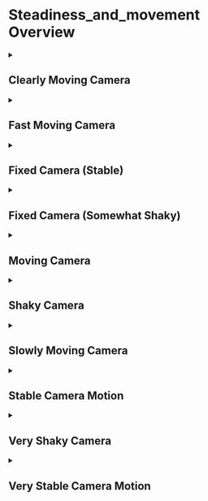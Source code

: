 # Steadiness_and_movement Overview

<details>
<summary><h2>Clearly Moving Camera</h2></summary>


<h3>🔵 Label Name:</h3>
<code>clear_moving_camera</code>


<h3>📖 Definition:</h3>
Does the camera have noticeable motion beyond minor shake or wobble?

<details>
<summary><h4> Question (Definition)</h4></summary>

- Is there a distinct camera movement beyond slight shaking or wobbling?

- Is there a clear and significant camera motion?

- Is the camera’s movement clear and intentional?

</details>

<details>
<summary><h4> Alternative Question</h4></summary>

- Is the camera clearly moving, with noticeable motion?

- Does the camera exhibit noticeable movement?

- Is the camera actively moving, rather than being mostly static?

- Does the camera have a noticeable motion?

- Is the camera clearly moving in the shot?

- Does the camera motion stand out?

- Is the camera movement easy to perceive?

- Is the camera moving in a way that is obvious?

- Does the camera display clear directional movement?

- Is the camera moving beyond subtle adjustments?

</details>

<details>
<summary><h4> Prompt (Definition)</h4></summary>

- A video where the camera has noticeable motion beyond minor shake or wobble.

- A video where the camera exhibits distinct movement beyond slight shaking or wobbling.

- A shot where the camera’s movement is clear and intentional.

- A video featuring a clear and significant camera motion.

</details>

<details>
<summary><h4> Alternative Prompt</h4></summary>

- A shot where the camera clearly moves with noticeable motion.

- A scene where the camera displays noticeable movement.

- A scene where the camera is actively moving rather than being mostly static.

- A video where the camera has a noticeable motion.

- A shot where the camera is clearly moving.

- A video where the camera’s motion stands out.

- A scene where the camera movement is easy to perceive.

- A video where the camera is moving in an obvious way.

- A shot where the camera displays clear directional movement.

- A video where the camera moves beyond subtle adjustments.

</details>

<h4>🟢 Positive:</h4>
<code>self.cam_motion.clear_moving_camera is True</code>

<h4>🔴 Negative:</h4>
<code>self.cam_motion.clear_moving_camera is False</code>

</details>

<details>
<summary><h2>Fast Moving Camera</h2></summary>


<h3>🔵 Label Name:</h3>
<code>fast_moving_camera</code>


<h3>📖 Definition:</h3>
Does the camera have noticeable motion at a fast speed?

<details>
<summary><h4> Question (Definition)</h4></summary>

- Is the camera moving rapidly in the shot?

- Is the camera moving at a noticeably high speed?

</details>

<details>
<summary><h4> Alternative Question</h4></summary>

- Is the camera's movement quick?

- Does the camera motion feel fast and dynamic?

- Is the camera shifting positions rapidly?

- Does the camera travel across the scene at high speed?

- Is the camera movement sudden and energetic?

- Is the camera capturing motion in a fast-paced manner?

- Does the camera exhibit noticeable movement at a fast speed?

- Is the camera moving quickly?

- Is the camera shifting directions rapidly?

- Does the camera move at an accelerated pace?

- Is the camera motion fast and engaging?

- Is the camera capturing motion dynamically?

- Is the camera's movement swift and noticeable?

</details>

<details>
<summary><h4> Prompt (Definition)</h4></summary>

- A video where the camera has noticeable motion at a fast speed.

- A video where the camera moves rapidly within the shot.

- A shot where the camera moves at a noticeably high speed.

</details>

<details>
<summary><h4> Alternative Prompt</h4></summary>

- A scene where the camera motion feels fast and dynamic.

- A video where the camera's movement is quick and energetic.

- A shot where the camera shifts positions rapidly.

- A scene where the camera travels across the frame at high speed.

- A video where the camera movement is sudden and engaging.

- A shot where the camera captures motion in a fast-paced manner.

- A shot where the camera exhibits noticeable movement at a fast speed.

- A video where the camera moves quickly.

- A scene where the camera shifts directions rapidly.

- A shot where the camera moves at an accelerated pace.

- A video where the camera motion is fast and engaging.

- A shot where the camera captures motion dynamically.

- A video where the camera's movement is swift and noticeable.

</details>

<h4>🟢 Positive:</h4>
<code>self.cam_motion.fast_moving_camera is True</code>

<h4>🔴 Negative:</h4>
<code>self.cam_motion.fast_moving_camera is False</code>

</details>

<details>
<summary><h2>Fixed Camera (Stable)</h2></summary>


<h3>🔵 Label Name:</h3>
<code>fixed_camera</code>


<h3>📖 Definition:</h3>
Is the camera completely still without any motion or shaking?

<details>
<summary><h4> Question (Definition)</h4></summary>

- Is the camera completely still without any movement?

- Does the camera remain perfectly stationary throughout?

- Does the camera remain perfectly still throughout the shot?

- Is the camera entirely stationary with no visible vibrations?

- Is the camera locked off without any instability?

- Is there absolutely no shake or motion in the camera?

- Is the camera entirely stable with no visible shaking?

- Is this a fixed camera shot without any shaking?

- Is the camera locked and stationary with no signs of movement?

- Is the camera locked in place without any motion or shaking?

</details>

<details>
<summary><h4> Alternative Question</h4></summary>

- Is the camera still?

- Is the camera stable?

- Is the camera fixed?

- Is the camera locked?

- Is the camera motionless?

- Is the camera staionary?

- Is the camera not moving?

- Is the camera not shaking?

- Is the camera not vibrating?

- Is the camera not swaying?

- Is the camera not wobbling?

</details>

<details>
<summary><h4> Prompt (Definition)</h4></summary>

- A video where the camera remains completely still with no motion or shaking.

- A video where the camera is completely still without any movement.

- A video where the camera remains perfectly stationary throughout.

- A video where the camera remains perfectly still throughout the shot.

- A video where the camera is entirely stationary with no visible vibrations.

- A video where the camera is locked off without any instability.

- A video where there is absolutely no shake or motion in the camera.

- A video where the camera is entirely stable with no visible shaking.

- A video that features a fixed camera shot without any shaking.

- A video where the camera is locked and stationary with no signs of movement.

- A video where the camera is locked in place without any motion or shaking.

</details>

<details>
<summary><h4> Alternative Prompt</h4></summary>

- A video with a still camera.

- A video where the camera is stable.

- A video with a fixed camera.

- A video where the camera is locked.

- A video with a motionless camera.

- A video where the camera is stationary.

- A video where the camera is not moving.

- A video where the camera is not shaking.

- A video where the camera is not vibrating.

- A video where the camera is not swaying.

- A video where the camera is not wobbling.

</details>

<h4>🟢 Positive:</h4>
<code>self.cam_motion.fixed_camera is True</code>

<h4>🔴 Negative:</h4>
<code>self.cam_motion.fixed_camera is False</code>

<details>
<summary><h4>🔴 Negative (Hard)</h4></summary>

- <b>fixed_but_slightly_shaky</b>: <code>self.cam_motion.fixed_but_slightly_shaky is True</code>

</details>

</details>

<details>
<summary><h2>Fixed Camera (Somewhat Shaky)</h2></summary>


<h3>🔵 Label Name:</h3>
<code>fixed_camera_with_shake</code>


<h3>📖 Definition:</h3>
Is the camera stationary with minor vibrations or shaking?

<details>
<summary><h4> Question (Definition)</h4></summary>

- Is the camera stationary with some shaking?

- Is the camera stable with minor vibrations?

- Is the camera primarily stationary but not entirely stable?

- Is the camera locked off but shows signs of slight instability?

- Does the camera remain mostly stationary but with slight shaking?

- Does the camera stay still but show some minor vibrations throughout the shot?

- Is this a fixed camera shot with minor shaking?

- Is the camera locked in place but with visible shaking or vibrations?

- Is the camera locked but not perfectly stable?

</details>

<details>
<summary><h4> Alternative Question</h4></summary>

- Is the camera fixed but slightly shaky?

- Is the camera stationary but not perfectly steady?

- Is the camera fixed with slight movement?

- Is the camera mostly still?

- Is the camera not entirely steady?

</details>

<details>
<summary><h4> Prompt (Definition)</h4></summary>

- A video where the camera is mostly stationary but has minor vibrations or shaking.

- A video where the camera is stationary but experiences some shaking.

- A video where the camera is stable but has minor vibrations.

- A video where the camera is primarily stationary but not entirely stable.

- A video where the camera is locked off but shows signs of slight instability.

- A video where the camera remains mostly stationary but with slight shaking.

- A video where the camera stays still but shows some minor vibrations.

- A video featuring a fixed camera shot with minor shaking.

- A video where the camera is locked in place but has visible shaking or vibrations.

</details>

<details>
<summary><h4> Alternative Prompt</h4></summary>

- A video with a fixed camera that shows slight shaking.

- A video where the camera is stationary but not perfectly steady.

- A video where the camera is fixed but has slight movement.

- A video where the camera is mostly still.

- A video where the camera is not entirely steady.

- A video where the camera is locked but not perfectly stable.

</details>

<h4>🟢 Positive:</h4>
<code>self.cam_motion.fixed_camera_with_shake is True</code>

<h4>🔴 Negative:</h4>
<code>self.cam_motion.fixed_camera_with_shake is False</code>

<details>
<summary><h4>🔴 Negative (Easy)</h4></summary>

- <b>not_fixed_camera</b>: <code>self.cam_motion.not_fixed_camera is True</code>

</details>

<details>
<summary><h4>🔴 Negative (Hard)</h4></summary>

- <b>fixed_without_shaking</b>: <code>self.cam_motion.fixed_without_shaking is True</code>

- <b>shaky_camera_that_moves</b>: <code>self.cam_motion.shaky_camera_that_moves is True</code>

</details>

</details>

<details>
<summary><h2>Moving Camera</h2></summary>


<h3>🔵 Label Name:</h3>
<code>moving_camera</code>


<h3>📖 Definition:</h3>
Is there any camera movement?

<details>
<summary><h4> Question (Definition)</h4></summary>

- Does the camera move at all?

- Does the camera exhibit motion at any point?

- Is the camera moving instead of remaining still?

- Is there any motion in the camera?

- Does the shot include any camera motion?

- Is there any motion in the camera?

- Is the shot recorded with a non-stationary camera?

</details>

<details>
<summary><h4> Alternative Question</h4></summary>

- Is the camera shifting, panning, tilting, or zooming?

- Does the camera’s position change during the scene?

- Does the shot involve a dynamic camera?

- Is the camera actively changing position during the shot?

- Is there movement in the camera during the shot?

- Does the camera shift its position while capturing the scene?

- Is the camera moving, panning, tilting, or zooming?

- Does the camera’s perspective shift dynamically?

- Is the camera following the action instead of staying in place?

- Does the camera move in any way?

- Does the camera track a subject or change viewpoints?

</details>

<details>
<summary><h4> Prompt (Definition)</h4></summary>

- A video where the camera moves.

- A scene where the camera exhibits movement.

- A shot featuring a moving camera.

- The camera moves.

- A video recorded with a non-stationary camera.

- A video with camera motion.

- A video with a moving camera.

- A video where the camera exhibits motion.

- A video featuring any kind of camera movement.

- A shot where the camera moves during filming.

- A video where the camera does not remain still.

- A video where the camera is not static.

</details>

<details>
<summary><h4> Alternative Prompt</h4></summary>

- A shot where the camera’s position changes instead of staying fixed.

- A video where the camera is not static and moves throughout the shot.

- A scene where the camera shifts, tilts, pans, or zooms dynamically.

- A video capturing movement through an actively moving camera.

- A shot where the camera actively changes position.

- A scene where the camera follows movement dynamically.

- A video with a handheld or tracking camera.

- A shot where the camera’s framing changes through motion.

- A video with a camera that does not stay fixed in one spot.

- A video where the camera moves to capture action dynamically.

</details>

<h4>🟢 Positive:</h4>
<code>self.cam_motion.moving_camera is True</code>

<h4>🔴 Negative:</h4>
<code>self.cam_motion.moving_camera is False</code>

</details>

<details>
<summary><h2>Shaky Camera</h2></summary>


<h3>🔵 Label Name:</h3>
<code>shaky_camera</code>


<h3>📖 Definition:</h3>
Does the camera show any vibrations, shaking, or wobbling?

<details>
<summary><h4> Question (Definition)</h4></summary>

- Is there any shaking or vibration in the camera?

- Is the camera visibly vibrating or shaking?

- Is the camera showing unintended vibrations or shaking?

- Does the camera appear unsteady, as if it’s handheld?

- Is the footage shaky or vibrating?

</details>

<details>
<summary><h4> Alternative Question</h4></summary>

- Does the camera show vibrations typical of handheld operation?

- Is there handheld-like shaking or wobbling in the camera?

- Does the camera have a handheld-like shake or wobble?

- Does the shot feel shaky, like it was filmed handheld?

- Is the camera unsteady?

- Does the shot feel unstable?

- Does the camera have a noticeable wobble?

- Is there movement causing an unsteady frame?

- Does the video have a handheld-like feel?

- Does the camera lack stability?

</details>

<details>
<summary><h4> Prompt (Definition)</h4></summary>

- A video where the camera shows vibrations, shaking, or wobbling.

- A video where the camera is visibly shaking or vibrating.

- A shot where the camera exhibits unintended shaking or wobbling.

- A scene where the camera shows handheld-like vibrations.

- A video where the camera demonstrates a handheld-like shake or wobble.

</details>

<details>
<summary><h4> Alternative Prompt</h4></summary>

- A shot where the camera appears unsteady, resembling handheld footage.

- A video where the camera lacks stability and shakes during the shot.

- A shot where the camera is unsteady.

- A video where the camera movement feels unstable.

- A scene where the camera has noticeable wobble.

- A video where movement causes an unsteady frame.

- A shot with a handheld-like feel due to camera motion.

- A video where the footage appears shaky or vibrating.

- A shot where the camera lacks stability.

- A scene where the camera motion is erratic or unbalanced.

</details>

<h4>🟢 Positive:</h4>
<code>self.cam_motion.shaky_camera is True</code>

<h4>🔴 Negative:</h4>
<code>self.cam_motion.shaky_camera is False</code>

<details>
<summary><h4>🔴 Negative (Easy)</h4></summary>

- <b>not_shaky_camera_excluding_smooth</b>: <code>self.cam_motion.not_shaky_camera_excluding_smooth is True</code>

</details>

</details>

<details>
<summary><h2>Slowly Moving Camera</h2></summary>


<h3>🔵 Label Name:</h3>
<code>slow_moving_camera</code>


<h3>📖 Definition:</h3>
Does the camera have noticeable motion but at a slow motion speed?

<details>
<summary><h4> Question (Definition)</h4></summary>

- Is the camera moving slowly in the shot?

- Is the camera’s movement slow?

- Is the camera moving at a noticeably slow rate?

</details>

<details>
<summary><h4> Alternative Question</h4></summary>

- Is the camera shifting position at a slow and steady pace?

- Does the camera pan, tilt, or move smoothly at a slow speed?

- Does the camera’s movement appear slow and deliberate?

- Is the camera’s motion smooth and gradual rather than fast or abrupt?

- Is the camera moving at a controlled and slow speed?

- Does the camera have a noticeable motion at a slow speed?

- Is the camera shifting position at a slow speed?

- Does the camera move smoothly and at a slow pace?

- Is the camera tracking or following the subject at a slow speed?

- Is the camera movement gentle and unhurried?

</details>

<details>
<summary><h4> Prompt (Definition)</h4></summary>

- A video where the camera has noticeable motion but at a slow motion speed.

- A shot where the camera is moving slowly.

- A video where the camera moves at a slow speed.

</details>

<details>
<summary><h4> Alternative Prompt</h4></summary>

- A video where the camera moves at a controlled and slow speed.

- A shot where the camera’s motion is smooth and gradual rather than fast or abrupt.

- A scene where the camera’s movement appears slow and deliberate.

- A video where the camera shifts position at a slow and steady pace.

- A shot where the camera pans, tilts, or moves smoothly at a slow speed.

- A video where the camera tracks or moves at a noticeably slow rate.

- A scene where the camera’s movement is gradual.

- A video where the camera shifts position slowly.

- A shot where the camera moves smoothly at a slow pace.

- A video where the camera tracks or follows the subject at a slow speed.

- A video where the camera movement is gentle and unhurried.

</details>

<h4>🟢 Positive:</h4>
<code>self.cam_motion.slow_moving_camera is True</code>

<h4>🔴 Negative:</h4>
<code>self.cam_motion.slow_moving_camera is False</code>

</details>

<details>
<summary><h2>Stable Camera Motion</h2></summary>


<h3>🔵 Label Name:</h3>
<code>stable_camera_motion</code>


<h3>📖 Definition:</h3>
Is the camera movement smooth and stable?

<details>
<summary><h4> Question (Definition)</h4></summary>

- Does the camera move in a steady, controlled manner?

- Is the camera motion stable, like a steadicam shot?

- Does the camera move without unintended vibrations or shaking?

- Is the camera motion free of shakiness?

- Does the camera show smooth, steadicam-like movement?

- Does the camera move smoothly without any wobble?

- Does the shot feel smooth, like it was filmed using a steadicam?

</details>

<details>
<summary><h4> Alternative Question</h4></summary>

- Does the camera move fluidly?

- Is the camera motion free of sudden jerks?

- Does the camera exhibit controlled movement?

- Is the camera free from excessive vibrations?

- Does the camera glide through the scene without shaking?

- Is the footage stabilized and smooth?

</details>

<details>
<summary><h4> Prompt (Definition)</h4></summary>

- A video where the camera movement is smooth and stable.

- A video where the camera moves in a steady, controlled manner.

- A shot where the camera exhibits stable motion like a steadicam.

- A scene where the camera moves without unintended vibrations or shaking.

- A video where the camera motion is free of shakiness.

- A shot where the camera shows smooth, steadicam-like movement.

- A scene where the camera moves smoothly without any wobble.

- A video where the shot feels smooth, like it was filmed using a steadicam.

</details>

<details>
<summary><h4> Alternative Prompt</h4></summary>

- A shot where the camera moves fluidly.

- A video where the camera motion is free of sudden jerks.

- A scene where the camera exhibits controlled movement.

- A shot where the camera is free from excessive vibrations.

- A shot where the camera glides through the scene without shaking.

- A video where the footage is stabilized and smooth.

</details>

<h4>🟢 Positive:</h4>
<code>self.cam_motion.stable_camera_motion is True</code>

<h4>🔴 Negative:</h4>
<code>self.cam_motion.stable_camera_motion is False</code>

<details>
<summary><h4>🔴 Negative (Easy)</h4></summary>

- <b>quite_shaky_camera</b>: <code>self.cam_motion.quite_shaky_camera is True</code>

</details>

<details>
<summary><h4>🔴 Negative (Hard)</h4></summary>

- <b>fixed_camera_without_motion</b>: <code>self.cam_motion.fixed_camera_without_motion is True</code>

</details>

</details>

<details>
<summary><h2>Very Shaky Camera</h2></summary>


<h3>🔵 Label Name:</h3>
<code>very_shaky_camera</code>


<h3>📖 Definition:</h3>
Does the camera show noticable vibrations, shaking, or wobbling?

<details>
<summary><h4> Question (Definition)</h4></summary>

- Does the camera appear highly unsteady, as if it’s handheld and unstable?

- Is there significant shaking or vibration in the camera?

- Is the camera heavily vibrating or shaking?

</details>

<details>
<summary><h4> Alternative Question</h4></summary>

- Is the footage extremely shaky or vibrating?

- Does the camera show strong vibrations typical of unstable handheld operation?

- Is there extreme handheld-like shaking or wobbling in the camera?

- Does the camera have an excessive handheld-like shake or wobble?

- Does the shot feel extremely shaky, as if it was filmed with unstable hands?

- Is the camera highly unsteady?

- Does the shot feel extremely unstable?

- Does the camera have an intense and noticeable wobble?

- Is there excessive movement causing an extremely unsteady frame?

- Does the video have a highly unstable, handheld-like feel?

- Does the camera lack stability and control?

- Is the camera motion erratic, uncontrolled, or excessively unbalanced?

</details>

<details>
<summary><h4> Prompt (Definition)</h4></summary>

- A video where the camera shows noticable vibrations, shaking, or wobbling.

- A video where the camera is obviously shaking or vibrating.

- A shot where the camera exhibits significant unintended shaking or wobbling.

- A scene where the camera shows highly unstable, handheld-like vibrations.

- A video where the camera demonstrates excessive handheld-like shake or wobble.

</details>

<details>
<summary><h4> Alternative Prompt</h4></summary>

- A shot where the camera appears extremely unsteady, resembling uncontrolled handheld footage.

- A video where the camera lacks stability and shakes intensely during the shot.

- A shot where the camera is highly unsteady.

- A video where the camera movement feels completely unstable.

- A scene where the camera has intense and extreme wobble.

- A video where excessive movement causes an extremely unsteady frame.

- A shot with an extreme handheld-like feel due to erratic camera motion.

- A video where the footage appears highly shaky or vibrating.

- A shot where the camera completely lacks stability.

- A scene where the camera motion is erratic, uncontrolled, or excessively unbalanced.

</details>

<h4>🟢 Positive:</h4>
<code>self.cam_motion.very_shaky_camera is True</code>

<h4>🔴 Negative:</h4>
<code>self.cam_motion.very_shaky_camera is False</code>

<details>
<summary><h4>🔴 Negative (Easy)</h4></summary>

- <b>not_very_shaky_camera_excluding_smooth</b>: <code>self.cam_motion.not_very_shaky_camera_excluding_smooth is True</code>

</details>

</details>

<details>
<summary><h2>Very Stable Camera Motion</h2></summary>


<h3>🔵 Label Name:</h3>
<code>very_stable_camera_motion</code>


<h3>📖 Definition:</h3>
Is the camera movement exceptionally smooth and highly stable?

<details>
<summary><h4> Question (Definition)</h4></summary>

- Does the camera move in an ultra-steady, controlled manner?

- Is the camera motion perfectly stable, like a professional steadicam or gimbal shot?

- Is the camera motion completely free of shakiness?

- Does the camera show perfectly smooth, gimbal-like movement?

- Does the camera move seamlessly without any wobble or instability?

</details>

<details>
<summary><h4> Alternative Question</h4></summary>

- Does the camera move flawlessly without any unintended vibrations or shaking?

- Does the shot feel extremely smooth, like it was filmed using high-end stabilization?

- Does the camera move effortlessly and fluidly?

- Is the camera motion completely free of sudden jerks?

- Does the camera exhibit precision-controlled movement?

- Is the camera absolutely free from any noticeable vibrations?

- Does the camera glide through the scene with flawless stability?

- Is the footage perfectly stabilized and smooth?

</details>

<details>
<summary><h4> Prompt (Definition)</h4></summary>

- A video where the camera movement is exceptionally smooth and highly stable.

- A video where the camera moves in an ultra-steady, controlled manner.

- A shot where the camera exhibits perfectly stable motion like a professional steadicam or gimbal.

- A video where the camera motion is completely free of shakiness.

- A shot where the camera shows perfectly smooth, gimbal-like movement.

- A scene where the camera moves seamlessly without any wobble or instability.

</details>

<details>
<summary><h4> Alternative Prompt</h4></summary>

- A scene where the camera moves flawlessly without any unintended vibrations or shaking.

- A video where the shot feels extremely smooth, like it was filmed using high-end stabilization.

- A shot where the camera moves effortlessly and fluidly.

- A video where the camera motion is completely free of sudden jerks.

- A scene where the camera exhibits precision-controlled movement.

- A shot where the camera is absolutely free from any noticeable vibrations.

- A shot where the camera glides through the scene with flawless stability.

- A video where the footage is perfectly stabilized and smooth.

</details>

<h4>🟢 Positive:</h4>
<code>self.cam_motion.very_stable_camera_motion is True</code>

<h4>🔴 Negative:</h4>
<code>self.cam_motion.very_stable_camera_motion is False</code>

<details>
<summary><h4>🔴 Negative (Easy)</h4></summary>

- <b>somewhat_shaky_camera</b>: <code>self.cam_motion.somewhat_shaky_camera is True</code>

</details>

<details>
<summary><h4>🔴 Negative (Hard)</h4></summary>

- <b>fixed_camera_without_motion</b>: <code>self.cam_motion.fixed_camera_without_motion is True</code>

</details>

</details>
